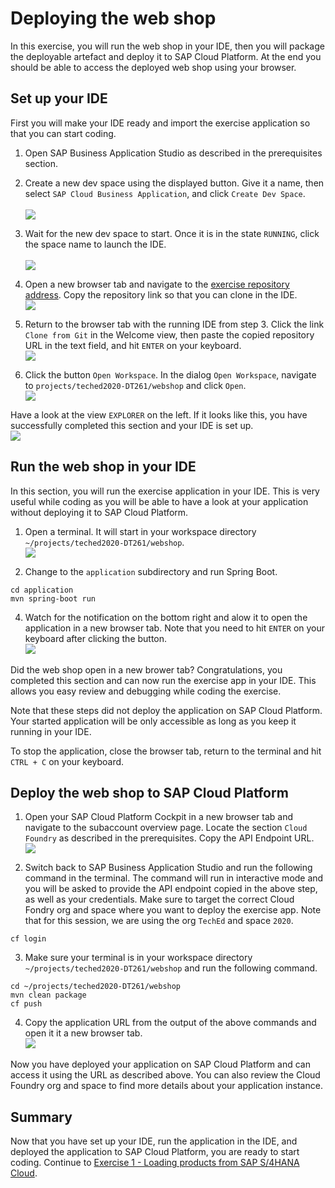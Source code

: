 # Deploying the web shop

In this exercise, you will run the web shop in your IDE, then you will package the deployable artefact and deploy it to SAP Cloud Platform. At the end you should be able to access the deployed web shop using your browser.

## Set up your IDE
First you will make your IDE ready and import the exercise application so that you can start coding.

1. Open SAP Business Application Studio as described in the prerequisites section.

2. Create a new dev space using the displayed button. Give it a name, then select `SAP Cloud Business Application`, and click `Create Dev Space`.  
<br>![](/exercises/ex0/images/dev_space_creation.png)

3. Wait for the new dev space to start. Once it is in the state `RUNNING`, click the space name to launch the IDE.  
<br>![](/exercises/ex0/images/dev_space_running_state.png)

4. Open a new browser tab and navigate to the [exercise repository address](https://github.com/SAP-samples/teched2020-DT261). Copy the repository link so that you can clone in the IDE.
<br>![](/exercises/ex0/images/copy_repo_url.png)

5. Return to the browser tab with the running IDE from step 3. Click the link `Clone from Git` in the Welcome view, then paste the copied repository URL in the text field, and hit `ENTER` on your keyboard.
<br>![](/exercises/ex0/images/clone.png)

6. Click the button `Open Workspace`. In the dialog `Open Workspace`, navigate to `projects/teched2020-DT261/webshop` and click `Open`.
<br>![](/exercises/ex0/images/open_workspace.png)

Have a look at the view `EXPLORER` on the left. If it looks like this, you have successfully completed this section and your IDE is set up.
<br>![](/exercises/ex0/images/IDE_ready.png)


## Run the web shop in your IDE
In this section, you will run the exercise application in your IDE. This is very useful while coding as you will be able to have a look at your application without deploying it to SAP Cloud Platform.

1. Open a terminal. It will start in your workspace directory `~/projects/teched2020-DT261/webshop`.
<br>![](/exercises/ex0/images/open_terminal.png)

2. Change to the `application` subdirectory and run Spring Boot.
```
cd application
mvn spring-boot run
```

4. Watch for the notification on the bottom right and alow it to open the application in a new browser tab. Note that you need to hit `ENTER` on your keyboard after clicking the button.
<br>![](/exercises/ex0/images/open_app_in_tab.png)

Did the web shop open in a new brower tab? Congratulations, you completed this section and can now run the exercise app in your IDE. This allows you easy review and debugging while coding the exercise.

Note that these steps did not deploy the application on SAP Cloud Platform. Your started application will be only accessible as long as you keep it running in your IDE.

To stop the application, close the browser tab, return to the terminal and hit `CTRL + C` on your keyboard.


## Deploy the web shop to SAP Cloud Platform

1. Open your SAP Cloud Platform Cockpit in a new browser tab and navigate to the subaccount overview page. Locate the section `Cloud Foundry` as described in the prerequisites. Copy the API Endpoint URL.
<br>![](/exercises/ex0/images/copy_api_endpoint.png)

2. Switch back to SAP Business Application Studio and run the following command in the terminal. The command will run in interactive mode and you will be asked to provide the API endpoint copied in the above step, as well as your credentials. Make sure to target the correct Cloud Fondry org and space where you want to deploy the exercise app. Note that for this session, we are using the org `TechEd` and space `2020`.
```
cf login
```

3. Make sure your terminal is in your workspace directory `~/projects/teched2020-DT261/webshop` and run the following command.
```
cd ~/projects/teched2020-DT261/webshop
mvn clean package
cf push
```

4. Copy the application URL from the output of the above commands and open it it a new browser tab.
<br>![](/exercises/ex0/images/copy_app_URL.png)

Now you have deployed your application on SAP Cloud Platform and can access it using the URL as described above. You can also review the Cloud Foundry org and space to find more details about your application instance.


## Summary

Now that you have set up your IDE, run the application in the IDE, and deployed the application to SAP Cloud Platform, you are ready to start coding.
Continue to [Exercise 1 - Loading products from SAP S/4HANA Cloud](../ex1/README.md).
